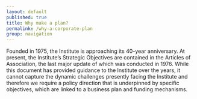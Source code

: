```yaml
---
layout: default
published: true
title: Why make a plan?
permalink: /why-a-corporate-plan
group: navigation
---
```


Founded in 1975, the Institute is approaching its 40-year anniversary. At present, the Institute’s Strategic Objectives are contained in the Articles of Association, the last major update of which was conducted in 1976. While this document has provided guidance to the Institute over the years, it cannot capture the dynamic challenges presently facing the Institute and therefore we require a policy direction that is underpinned by specific objectives, which are linked to a business plan and funding mechanisms.